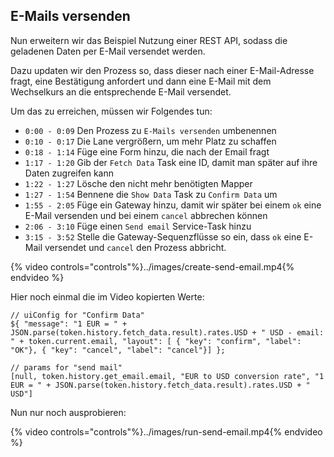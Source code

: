 ## E-Mails versenden

Nun erweitern wir das Beispiel Nutzung einer REST API, sodass die geladenen Daten per E-Mail versendet werden.

Dazu updaten wir den Prozess so, dass dieser nach einer E-Mail-Adresse fragt, eine Bestätigung anfordert und dann eine E-Mail mit dem Wechselkurs an die entsprechende E-Mail versendet.

Um das zu erreichen, müssen wir Folgendes tun:

* `0:00 - 0:09` Den Prozess zu `E-Mails versenden` umbenennen
* `0:10 - 0:17` Die Lane vergrößern, um mehr Platz zu schaffen
* `0:18 - 1:14` Füge eine Form hinzu, die nach der Email fragt
* `1:17 - 1:20` Gib der `Fetch Data` Task eine ID, damit man später auf ihre Daten zugreifen kann
* `1:22 - 1:27` Lösche den nicht mehr benötigten Mapper
* `1:27 - 1:54` Bennene die `Show Data` Task zu `Confirm Data` um
* `1:55 - 2:05` Füge ein Gateway hinzu, damit wir später bei einem `ok` eine E-Mail versenden und bei einem `cancel` abbrechen können
* `2:06 - 3:10` Füge einen `Send email` Service-Task hinzu
* `3:15 - 3:52` Stelle die Gateway-Sequenzflüsse so ein, dass `ok` eine E-Mail versendet und `cancel` den Prozess abbricht.

{% video controls="controls"%}../images/create-send-email.mp4{% endvideo %}

Hier noch einmal die im Video kopierten Werte:

```
// uiConfig for "Confirm Data"
${ "message": "1 EUR = " + JSON.parse(token.history.fetch_data.result).rates.USD + " USD - email: " + token.current.email, "layout": [ { "key": "confirm", "label": "OK"}, { "key": "cancel", "label": "cancel"}] };

// params for "send mail"
[null, token.history.get_email.email, "EUR to USD conversion rate", "1 EUR = " + JSON.parse(token.history.fetch_data.result).rates.USD + " USD"]
```

Nun nur noch ausprobieren:

{% video controls="controls"%}../images/run-send-email.mp4{% endvideo %}

